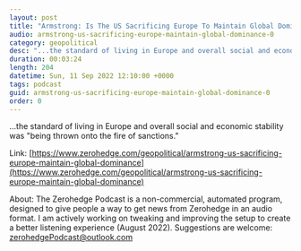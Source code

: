```yaml
---
layout: post
title: "Armstrong: Is The US Sacrificing Europe To Maintain Global Dominance?"
audio: armstrong-us-sacrificing-europe-maintain-global-dominance-0
category: geopolitical
desc: "...the standard of living in Europe and overall social and economic stability was &quot;being thrown onto the fire of sanctions.&quot;"
duration: 00:03:24
length: 204
datetime: Sun, 11 Sep 2022 12:10:00 +0000
tags: podcast
guid: armstrong-us-sacrificing-europe-maintain-global-dominance-0
order: 0
---
```

...the standard of living in Europe and overall social and economic stability was &quot;being thrown onto the fire of sanctions.&quot;

Link: [https://www.zerohedge.com/geopolitical/armstrong-us-sacrificing-europe-maintain-global-dominance](https://www.zerohedge.com/geopolitical/armstrong-us-sacrificing-europe-maintain-global-dominance)

About: The Zerohedge Podcast is a non-commercial, automated program, designed to give people a way to get news from Zerohedge in an audio format.  I am actively working on tweaking and improving the setup to create a better listening experience (August 2022).  Suggestions are welcome: [zerohedgePodcast@outlook.com](mailto:zerohedgePodcast@outlook.com)